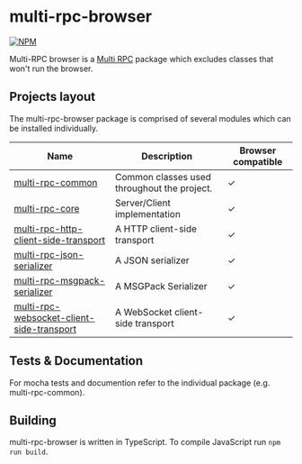 # multi-rpc-browser

[![NPM](https://nodei.co/npm/multi-rpc-browser.png)](https://nodei.co/npm/multi-rpc-browser/)

Multi-RPC browser is a [Multi RPC](https://github.com/znetstar/multi-rpc) package which excludes classes that won't run the browser.

## Projects layout

The multi-rpc-browser package is comprised of several modules which can be installed individually.

| Name                                                                                                               | Description                                            | Browser compatible |
|--------------------------------------------------------------------------------------------------------------------|--------------------------------------------------------|--------------------|
| [multi-rpc-common](https://github.com/znetstar/multi-rpc-common)                                                   | Common classes used throughout the project.            | ✓                  |
| [multi-rpc-core](https://github.com/znetstar/multi-rpc-core)                                                       | Server/Client implementation                           | ✓                  |
| [multi-rpc-http-client-side-transport](https://github.com/znetstar/multi-rpc-http-client-side-transport)                     | A HTTP client-side transport                           | ✓                  |
| [multi-rpc-json-serializer](https://github.com/znetstar/multi-rpc-json-serializer)                                 | A JSON serializer                                      | ✓                  |
| [multi-rpc-msgpack-serializer](https://github.com/znetstar/multi-rpc-msgpack-serializer)                           | A MSGPack Serializer                                   | ✓                  |
| [multi-rpc-websocket-client-side-transport](https://github.com/znetstar/multi-rpc-websocket-client-side-transport) | A WebSocket client-side transport                      | ✓                  |

## Tests & Documentation

For mocha tests and documention refer to the individual package (e.g. multi-rpc-common).

## Building

multi-rpc-browser is written in TypeScript. To compile JavaScript run `npm run build`.
